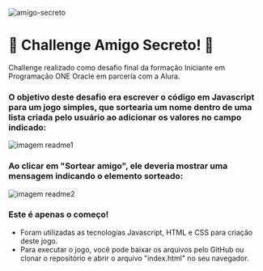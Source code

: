 ![amigo-secreto](https://github.com/user-attachments/assets/e00daf67-da46-4937-a52b-ae6fbd16c89d)

# 🚀 Challenge Amigo Secreto! 🚀
Challenge realizado como desafio final da formação Iniciante em Programação ONE Oracle em parceria com a Alura.
### O objetivo deste desafio era escrever o código em Javascript para um jogo simples, que sortearia um nome dentro de uma lista criada pelo usuário ao adicionar os valores no campo indicado:
![imagem readme1](https://github.com/user-attachments/assets/c263ccd6-4ecc-4fee-bd95-2b04bae96dfd)

### Ao clicar em "Sortear amigo", ele deveria mostrar uma mensagem indicando o elemento sorteado:
![imagem readme2](https://github.com/user-attachments/assets/90562fd0-6b7c-4bfa-a1c8-eb529a5b171d)

### Este é apenas o começo!
- Foram utilizadas as tecnologias Javascript, HTML e CSS para criação deste jogo.
- Para executar o jogo, você pode baixar os arquivos pelo GitHub ou clonar o repositório e abrir o arquivo "index.html" no seu navegador.
